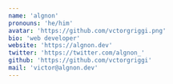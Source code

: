 ```yaml
---
name: 'algnon'
pronouns: 'he/him'
avatar: 'https://github.com/vctorgriggi.png'
bio: 'web developer'
website: 'https://algnon.dev'
twitter: 'https://twitter.com/algnon_'
github: 'https://github.com/vctorgriggi'
mail: 'victor@algnon.dev'
---
```


